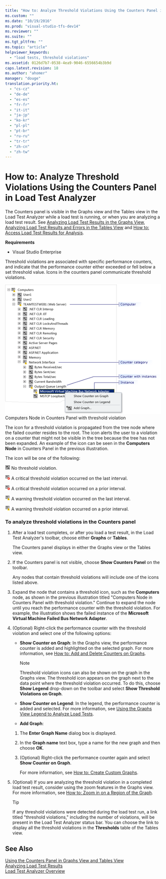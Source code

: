 ```yaml
---
title: "How to: Analyze Threshold Violations Using the Counters Panel in Load Test Analyzer | Microsoft Docs"
ms.custom: ""
ms.date: "10/19/2016"
ms.prod: "visual-studio-tfs-dev14"
ms.reviewer: ""
ms.suite: ""
ms.tgt_pltfrm: ""
ms.topic: "article"
helpviewer_keywords: 
  - "load tests, threshold violations"
ms.assetid: 0126d7b7-0538-4ea9-9046-6556654b3b9d
caps.latest.revision: 18
ms.author: "ahomer"
manager: "douge"
translation.priority.ht: 
  - "cs-cz"
  - "de-de"
  - "es-es"
  - "fr-fr"
  - "it-it"
  - "ja-jp"
  - "ko-kr"
  - "pl-pl"
  - "pt-br"
  - "ru-ru"
  - "tr-tr"
  - "zh-cn"
  - "zh-tw"
---
```

# How to: Analyze Threshold Violations Using the Counters Panel in Load Test Analyzer
The Counters panel is visible in the Graphs view and the Tables view in the Load Test Analyzer while a load test is running, or when you are analyzing a load test result. See [Analyzing Load Test Results in the Graphs View](../test/analyzing-load-test-results-in-the-graphs-view-of-the-load-test-analyzer.md), [Analyzing Load Test Results and Errors in the Tables View](../test/analyzing-load-test-results-and-errors-in-the-tables-view-of-the-load-test-analyzer.md) and [How to: Access Load Test Results for Analysis](../test/how-to--access-load-test-results-for-analysis.md).  
  
 **Requirements**  
  
-   Visual Studio Enterprise  
  
 Threshold violations are associated with specific performance counters, and indicate that the performance counter either exceeded or fell below a set threshold value. Icons in the counters panel communicate threshold violations.  
  
 ![Counter panel's computer node](../test/media/ltest_compnode.png "LTest_CompNode")  
Computers Node in Counters Panel with threshold violation  
  
 The icon for a threshold violation is propagated from the tree node where the failed counter resides to the root. The icon alerts the user to a violation on a counter that might not be visible in the tree because the tree has not been expanded. An example of the icon can be seen in the **Computers Node** in Counters Panel in the previous illustration.  
  
 The icon will be one of the following:  
  
 ![No threshold violation](../test/media/icon_ltest_1.gif "Icon_LTest_1") No threshold violation.  
  
 ![A critical threshold violation on last interval](../test/media/icon_ltest_2.gif "Icon_LTest_2") A critical threshold violation occurred on the last interval.  
  
 ![A critical threshold violation on a prior interval](../test/media/icon_ltest_3.gif "Icon_LTest_3") A critical threshold violation occurred on a prior interval.  
  
 ![A warning threshold violation on the last interval](../test/media/icon_ltest_4.gif "Icon_LTest_4") A warning threshold violation occurred on the last interval.  
  
 ![A warning threshold violation on a prior interval](../test/media/icon_ltest_5.gif "Icon_LTest_5") A warning threshold violation occurred on a prior interval.  
  
### To analyze threshold violations in the Counters panel  
  
1.  After a load test completes, or after you load a test result, in the Load Test Analyzer's toolbar, choose either **Graphs** or **Tables**.  
  
     The Counters panel displays in either the Graphs view or the Tables view.  
  
2.  If the Counters panel is not visible, choose **Show Counters Panel** on the toolbar.  
  
     Any nodes that contain threshold violations will include one of the icons listed above.  
  
3.  Expand the node that contains a threshold icon, such as the **Computers** node, as shown in the previous illustration titled "Computers Node in Counters Panel with threshold violation." Continue to expand the node until you reach the performance counter with the threshold violation. For example, the illustration shows the failed instance of the **Microsoft Virtual Machine Failed Bus Network Adapter**.  
  
4.  (Optional) Right-click the performance counter with the threshold violation and select one of the following options:  
  
    -   **Show Counter on Graph**: In the Graphs view, the performance counter is added and highlighted on the selected graph. For more information, see [How to: Add and Delete Counters on Graphs](../test/how-to--add-and-delete-counters-on-graphs-in-load-test-results.md).  
  
        > [!NOTE]
        >  Threshold violation icons can also be shown on the graph in the Graphs view. The threshold icon appears on the graph next to the data point where the threshold violation occurred. To do this, choose **Show Legend** drop-down on the toolbar and select **Show Threshold Violations on Graph**.  
  
    -   **Show Counter on Legend**: In the legend, the performance counter is added and selected. For more information, see [Using the Graphs View Legend to Analyze Load Tests](../test/using-the-graphs-view-legend-to-analyze-load-tests.md).  
  
    -   **Add Graph**:  
  
    1.  The **Enter Graph Name** dialog box is displayed.  
  
    2.  In the **Graph name** text box, type a name for the new graph and then choose **OK**.  
  
    3.  (Optional) Right-click the performance counter again and select **Show Counter on Graph**.  
  
         For more information, see [How to: Create Custom Graphs](../test/how-to--create-custom-graphs-in-load-test-results.md).  
  
5.  (Optional) If you are analyzing the threshold violation in a completed load test result, consider using the zoom features in the Graphs view. For more information, see [How to: Zoom in on a Region of the Graph](../test/how-to--zoom-in-on-a-region-of-the-graph-in-load-test-results.md).  
  
    > [!TIP]
    >  If any threshold violations were detected during the load test run, a link titled "threshold violations," including the number of violations, will be present in the Load Test Analyzer status bar. You can choose the link to display all the threshold violations in the **Thresholds** table of the Tables view.  
  
## See Also  
 [Using the Counters Panel in Graphs View and Tables View](../test/using-the-counters-panel-in-graphs-view-and-tables-view.md)   
 [Analyzing Load Test Results](../test/analyzing-load-test-results-using-the-load-test-analyzer.md)   
 [Load Test Analyzer Overview](../test/load-test-analyzer-overview.md)